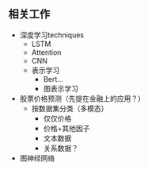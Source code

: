 ## 相关工作

- 深度学习techniques
  - LSTM
  - Attention
  - CNN
  - 表示学习
    - Bert...
    - 图表示学习
- 股票价格预测（先提在金融上的应用？）
  - 按数据集分类（多模态）
    - 仅仅价格
    - 价格+其他因子
    - 文本数据
    - 关系数据？
- 图神经网络

